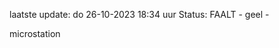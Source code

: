 laatste update: 
do 26-10-2023 18:34   uur 
Status: FAALT - geel - 
<div class="service Y">microstation</div>